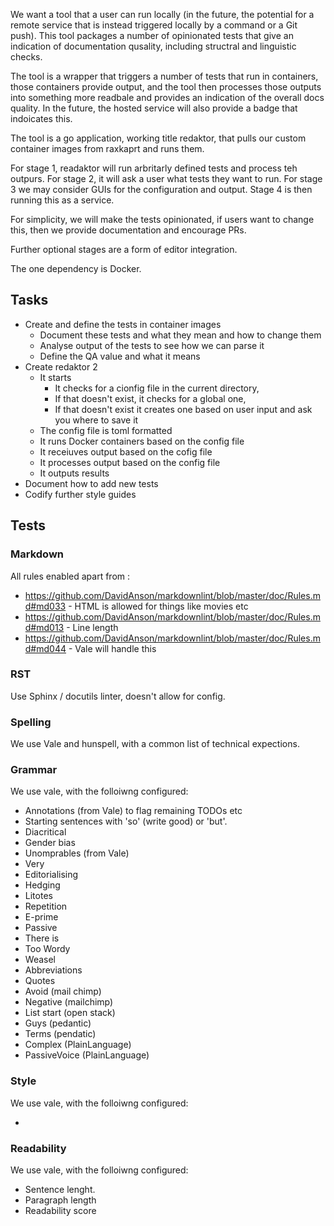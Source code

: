 We want a tool that a user can run locally (in the future, the potential for a remote service that is instead triggered locally by a command or a Git push). This tool packages a number of opinionated tests that give an indication of documentation qusality, including structral and linguistic checks.

The tool is a wrapper that triggers a number of tests that run in containers, those containers provide output, and the tool then processes those outputs into something more readbale and provides an indication of the overall docs quality. In the future, the hosted service will also provide a badge that indoicates this.

The tool is a go application, working title redaktor, that pulls our custom container images from raxkaprt and runs them. 

For stage 1, readaktor will run arbritarly defined tests and process teh outpurs. For stage 2, it will ask a user what tests they want to run. For stage 3 we may consider GUIs for the configuration and output. Stage 4 is then running this as a service.

For simplicity, we will make the tests opinionated, if users want to change this, then we provide documentation and encourage PRs.

Further optional stages are a form of editor integration.

The one dependency is Docker.

## Tasks

- Create and define the tests in container images
    - Document these tests and what they mean and how to change them
    - Analyse output of the tests to see how we can parse it
    - Define the QA value and what it means
- Create redaktor 2
    - It starts
        - It checks for a cionfig file in the current directory,
        - If that doesn't exist, it checks for a global one, 
        - If that doesn't exist it creates one based on user input and ask you where to save it
    - The config file is toml formatted    
    - It runs Docker containers based on the config file
    - It receiuves output based on the cofig file
    - It processes output based on the config file
    - It outputs results
- Document how to add new tests
- Codify further style guides 

## Tests

### Markdown

All rules enabled apart from :

- https://github.com/DavidAnson/markdownlint/blob/master/doc/Rules.md#md033 - HTML is allowed for things like movies etc
- https://github.com/DavidAnson/markdownlint/blob/master/doc/Rules.md#md013 - Line length
- https://github.com/DavidAnson/markdownlint/blob/master/doc/Rules.md#md044 - Vale will handle this

### RST

Use Sphinx / docutils linter, doesn't allow for config.

### Spelling

We use Vale and hunspell, with a common list of technical expections.

### Grammar

We use vale, with the folloiwng configured:

- Annotations (from Vale) to flag remaining TODOs etc
- Starting sentences with 'so' (write good) or 'but'.
- Diacritical
- Gender bias
- Unomprables (from Vale)
- Very
- Editorialising
- Hedging
- Litotes
- Repetition
- E-prime
- Passive
- There is
- Too Wordy
- Weasel
- Abbreviations
- Quotes
- Avoid (mail chimp)
- Negative (mailchimp)
- List start (open stack)
- Guys (pedantic)
- Terms (pendatic)
- Complex (PlainLanguage)
- PassiveVoice (PlainLanguage)

### Style

We use vale, with the folloiwng configured:

- 

### Readability

We use vale, with the folloiwng configured:

- Sentence lenght.
- Paragraph length
- Readability score

